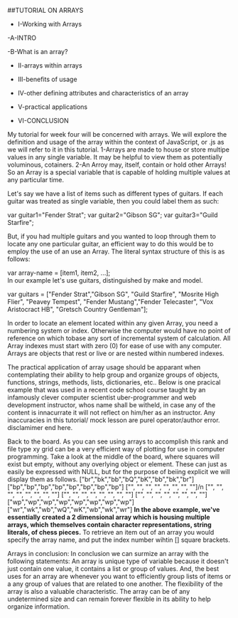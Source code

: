 ##TUTORIAL ON ARRAYS
* I-Working with Arrays

 -A-INTRO

 -B-What is an array?

* II-arrays within arrays

* III-benefits of usage

* IV-other defining attributes and characteristics of an array

* V-practical applications
* VI-CONCLUSION



My tutorial for week four will be concerned with arrays.
We will explore the definition and usage of the array within the context of JavaScript, or .js as we will refer
to it in this tutorial.
 1-Arrays are made to house or store multipe values in any single variable.
 It may be helpful to view them as potentially voluminous, cotainers.
 2-An Arroy may, itself, contain or hold other Arrays!
So an Array is a special variable that is capable of holding multiple values at any particular time.


Let's say we have a list of items such as different types of guitars.
If each guitar was treated as single variable, then you could label them as such:

var guitar1="Fender Strat";
var guitar2="Gibson SG";
var guitar3="Guild Starfire";

But, 
if you had multiple guitars and you wanted to loop through them to locate any one particular guitar, an efficient way to do this would be to employ the use of an
use an Array. 
The literal syntax structure of this is as follows:

var array-name = [item1, item2, ...];       
In our example let's use guitars, distinguished by make and model.

var guitars = ["Fender Strat","Gibson SG", "Guild Starfire", "Mosrite High Flier", "Peavey Tempest", "Fender Mustang","Fender Telecaster", "Vox Aristocract HB", "Gretsch Country Gentleman"];

In order to locate an element located within any given Array, you need a numbering system or index. Otherwise the
computer would have no point of reference on which tobase any sort of incremental system of calculation.
All Array indexes must start with zero (0) for ease of use with any computer.
Arrays are objects that rest or live or are nested within numbered indexes.


The practical application of array usage should be apparant when contemplating their ability to help group and organize groups of objects, functions, strings, methods, lists, dictionaries, etc.. Below is one pracical example
that was used in a recent code school course taught by an infamously clever computer scientist uber-programmer and 
web development instructor, whos name shall be witheld, in case any of the content is innacurrate it will not
reflect on him/her as an instructor. Any inaccuracies in this tutorial/ mock lesson are purel operator/author error.
disclamimer end here.


Back to the board. As you can see using arrays to accomplish this rank and file type xy grid can be a very efficient way of plotting for use in computer programming.
Take a look at the middle of the board, where squares will exist but empty, without any overlying object or element.
These can just as easily be expressed with NULL, but for the purpose of beiing explicit we will display them as follows.
["br","bk","bb","bQ","bK","bb","bk","br"]
["bp","bp","bp","bp","bp","bp","bp","bp"]
["", "", "", "", "", "", "", ""]/n
["", "", "", "", "", "", "", ""]
["", "", "", "", "", "", "", ""]
["", "", "", "", "", "", "", ""]
["wp","wp","wp","wp","wp","wp","wp","wp"]
["wr","wk","wb","wQ","wK","wb","wk","wr"]
**In the above example, we've essentially created a 2 dimensional array which is housing multiple arrays, which** **themselves contain character representations, string literals, of chess pieces.**
To retrieve an item out of an array you would specify the array name, and put the index number wihtin [] square brackets.

Arrays in conclusion:
In conclusion we can surmize an array with the following statements:
An array is unique type of variable because it doesn't just contain one value, it contains a list or group of 
values. And, the best uses for an array are whenever you want to efficiently group lists of items or a any group
of values that are related to one another. The flexibility of the array is also a valuable characteristic. The array
can be of any undetermined size and can remain forever flexible in its ability to help organize information.

